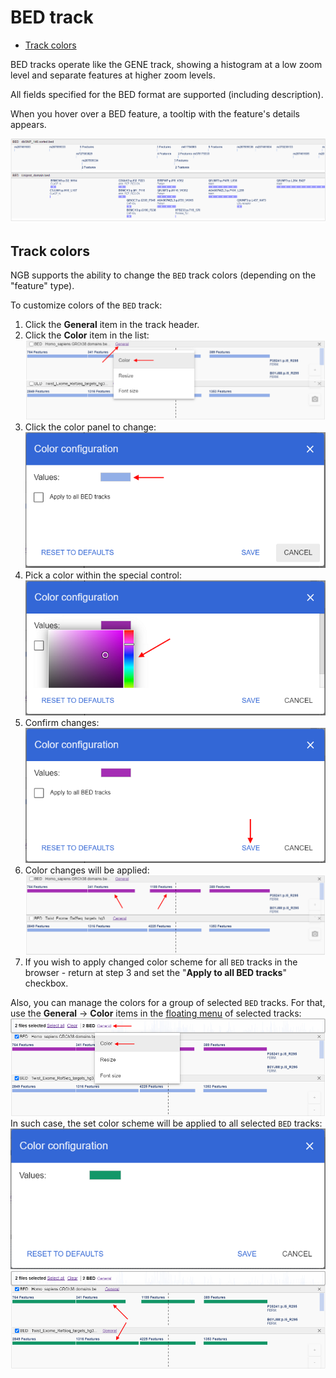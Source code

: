# BED track

- [Track colors](#track-colors)

BED tracks operate like the GENE track, showing a histogram at a low zoom level and separate features at higher zoom levels.

All fields specified for the BED format are supported (including description).

When you hover over a BED feature, a tooltip with the feature's details appears.

![NGB GUI](images/tracks-bed-1.png)

## Track colors

NGB supports the ability to change the `BED` track colors (depending on the "feature" type).

To customize colors of the `BED` track:

1. Click the **General** item in the track header.
2. Click the **Color** item in the list:  
    ![NGB GUI](images/tracks-bed-2.png)
3. Click the color panel to change:  
    ![NGB GUI](images/tracks-bed-3.png)
4. Pick a color within the special control:  
    ![NGB GUI](images/tracks-bed-4.png)
5. Confirm changes:  
    ![NGB GUI](images/tracks-bed-5.png)
6. Color changes will be applied:  
    ![NGB GUI](images/tracks-bed-6.png)
7. If you wish to apply changed color scheme for all `BED` tracks in the browser - return at step 3 and set the "**Apply to all BED tracks**" checkbox.  

Also, you can manage the colors for a group of selected `BED` tracks. For that, use the **General** -> **Color** items in the [floating menu](tracks.md#tracks-selection) of selected tracks:  
    ![NGB GUI](images/tracks-bed-7.png)  
In such case, the set color scheme will be applied to all selected `BED` tracks:  
    ![NGB GUI](images/tracks-bed-8.png)  
    ![NGB GUI](images/tracks-bed-9.png)
